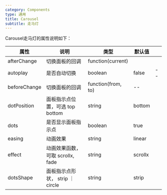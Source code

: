 ```yaml
---
category: Components
type: 通用
title: Carousel
subtitle: 走马灯
---
```


Carousel走马灯的属性说明如下：

| 属性 | 说明 | 类型 | 默认值 |  |
| --- | --- | --- | --- | --- |
| afterChange | 切换面板的回调 | function(current) |  |
| autoplay | 是否自动切换 | boolean | false | -- |  |
| beforeChange | 切换面板的回调  | function(from, to) | -- |  |
| dotPosition | 面板指示点位置，可选 top bottom | string | bottom | |
| dots | 是否显示面板指示点 | boolean | true |  |
| easing | 动画效果 | string | linear |  |
| effect | 动画效果函数，可取 scrollx, fade | string | scrollx|  |
|dotsShape|面板指示点形状， strip ｜ circle |string| strip |
